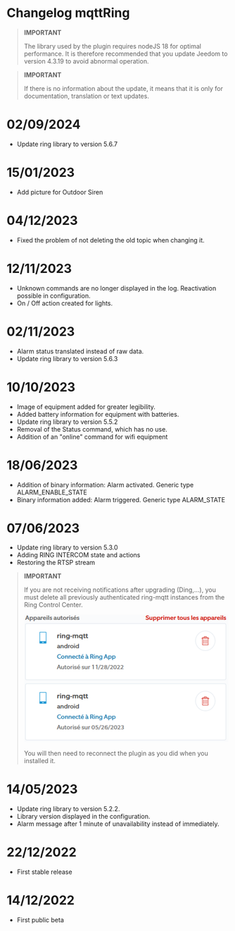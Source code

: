 # Changelog mqttRing

>**IMPORTANT**
>
>The library used by the plugin requires nodeJS 18 for optimal performance.
>It is therefore recommended that you update Jeedom to version 4.3.19 to avoid abnormal operation.

>**IMPORTANT**
>
>If there is no information about the update, it means that it is only for documentation, translation or text updates.

# 02/09/2024
- Update ring library to version 5.6.7

# 15/01/2023
- Add picture for Outdoor Siren

# 04/12/2023
- Fixed the problem of not deleting the old topic when changing it.

# 12/11/2023
- Unknown commands are no longer displayed in the log. Reactivation possible in configuration.
- On / Off action created for lights.

# 02/11/2023
- Alarm status translated instead of raw data.
- Update ring library to version 5.6.3

# 10/10/2023
- Image of equipment added for greater legibility.
- Added battery information for equipment with batteries.
- Update ring library to version 5.5.2
- Removal of the Status command, which has no use.
- Addition of an "online" command for wifi equipment

# 18/06/2023
- Addition of binary information: Alarm activated. Generic type ALARM_ENABLE_STATE
- Binary information added: Alarm triggered. Generic type ALARM_STATE

# 07/06/2023
- Update ring library to version 5.3.0
- Adding RING INTERCOM state and actions
- Restoring the RTSP stream

>**IMPORTANT**
>
>If you are not receiving notifications after upgrading (Ding,...),
>you must delete all previously authenticated ring-mqtt instances from the Ring Control Center.
>
>![RingControlCenter](../images/retrait_appareils.png)
>
>You will then need to reconnect the plugin as you did when you installed it.

# 14/05/2023
- Update ring library to version 5.2.2.
- Library version displayed in the configuration.
- Alarm message after 1 minute of unavailability instead of immediately.

# 22/12/2022
- First stable release

# 14/12/2022
- First public beta
